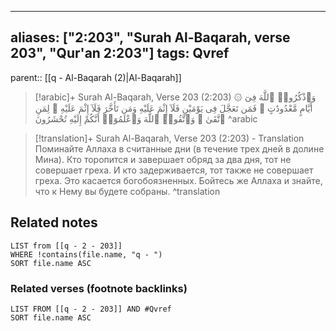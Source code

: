 
---
aliases: ["2:203", "Surah Al-Baqarah, verse 203", "Qur'an 2:203"]
tags: Qvref
---

parent:: [[q - Al-Baqarah (2)|Al-Baqarah]]

> [!arabic]+ Surah Al-Baqarah, Verse 203 (2:203)
> <span class="quran-arabic">۞ وَٱذْكُرُوا۟ ٱللَّهَ فِىٓ أَيَّامٍ مَّعْدُودَٰتٍ ۚ فَمَن تَعَجَّلَ فِى يَوْمَيْنِ فَلَآ إِثْمَ عَلَيْهِ وَمَن تَأَخَّرَ فَلَآ إِثْمَ عَلَيْهِ ۚ لِمَنِ ٱتَّقَىٰ ۗ وَٱتَّقُوا۟ ٱللَّهَ وَٱعْلَمُوٓا۟ أَنَّكُمْ إِلَيْهِ تُحْشَرُونَ</span>
^arabic

> [!translation]+ Surah Al-Baqarah, Verse 203 (2:203) - Translation
> Поминайте Аллаха в считанные дни (в течение трех дней в долине Мина). Кто торопится и завершает обряд за два дня, тот не совершает греха. И кто задерживается, тот также не совершает греха. Это касается богобоязненных. Бойтесь же Аллаха и знайте, что к Нему вы будете собраны.
^translation



## Related notes
```dataview
LIST from [[q - 2 - 203]]
WHERE !contains(file.name, "q - ")
SORT file.name ASC
```

### Related verses (footnote backlinks)
```dataview
LIST FROM [[q - 2 - 203]] AND #Qvref
SORT file.name ASC
```

